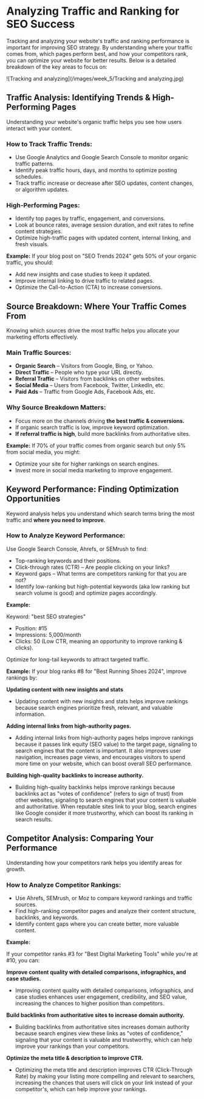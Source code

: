 # Analyzing Traffic and Ranking for SEO Success

Tracking and analyzing your website's traffic and ranking performance is important for improving SEO strategy. By understanding where your traffic comes from, which pages perform best, and how your competitors rank, you can optimize your website for better results. Below is a detailed breakdown of the key areas to focus on:

![Tracking and analyzing](/images/week_5/Tracking and analyzing.jpg)


## Traffic Analysis: Identifying Trends & High-Performing Pages

Understanding your website's organic traffic helps you see how users interact with your content.

### How to Track Traffic Trends:  
- Use Google Analytics and Google Search Console to monitor organic traffic patterns.
- Identify peak traffic hours, days, and months to optimize posting schedules.
- Track traffic increase or decrease after SEO updates, content changes, or algorithm updates.

### High-Performing Pages:
- Identify top pages by traffic, engagement, and conversions.
- Look at bounce rates, average session duration, and exit rates to refine content strategies.
- Optimize high-traffic pages with updated content, internal linking, and fresh visuals.

**Example:** If your blog post on "SEO Trends 2024" gets 50% of your organic traffic, you should:

- Add new insights and case studies to keep it updated.
- Improve internal linking to drive traffic to related pages.
- Optimize the Call-to-Action (CTA) to increase conversions.

## Source Breakdown: Where Your Traffic Comes From

Knowing which sources drive the most traffic helps you allocate your marketing efforts effectively.

### Main Traffic Sources:
- **Organic Search** – Visitors from Google, Bing, or Yahoo.
- **Direct Traffic** – People who type your URL directly.
- **Referral Traffic** – Visitors from backlinks on other websites.
- **Social Media** – Users from Facebook, Twitter, LinkedIn, etc.
- **Paid Ads** – Traffic from Google Ads, Facebook Ads, etc.

### Why Source Breakdown Matters:

- Focus more on the channels driving **the best traffic & conversions.**
- If organic search traffic is low, improve keyword optimization.
- **If referral traffic is high**, build more backlinks from authoritative sites.

**Example:** If 70% of your traffic comes from organic search but only 5% from social media, you might:

- Optimize your site for higher rankings on search engines.
- Invest more in social media marketing to improve engagement.

## Keyword Performance: Finding Optimization Opportunities

Keyword analysis helps you understand which search terms bring the most traffic and **where you need to improve.**

### How to Analyze Keyword Performance:
Use Google Search Console, Ahrefs, or SEMrush to find:

- Top-ranking keywords and their positions.
- Click-through rates (CTR) – Are people clicking on your links?
- Keyword gaps – What terms are competitors ranking for that you are not?
- Identify low-ranking but high-potential keywords (aka low ranking but search volume is good) and optimize pages accordingly.

**Example:**

Keyword: "best SEO strategies"

- Position: #15 
- Impressions: 5,000/month
- Clicks: 50 (Low CTR, meaning an opportunity to improve ranking & clicks).

Optimize for long-tail keywords to attract targeted traffic.

**Example:**
If your blog ranks #8 for "Best Running Shoes 2024", improve rankings by:

**Updating content with new insights and stats**

  - Updating content with new insights and stats helps improve rankings because search engines prioritize fresh, relevant, and valuable information.

**Adding internal links from high-authority pages.**

  - Adding internal links from high-authority pages helps improve rankings because it passes link equity (SEO value) to the target page, signaling to search engines that the content is important. It also improves user navigation, increases page views, and encourages visitors to spend more time on your website, which can boost overall SEO performance.

**Building high-quality backlinks to increase authority.**

  - Building high-quality backlinks helps improve rankings because backlinks act as "votes of confidence" (refers to sign of trust) from other websites, signaling to search engines that your content is valuable and authoritative. When reputable sites link to your blog, search engines like Google consider it more trustworthy, which can boost its ranking in search results.

## Competitor Analysis: Comparing Your Performance

Understanding how your competitors rank helps you identify areas for growth.

### How to Analyze Competitor Rankings:

- Use Ahrefs, SEMrush, or Moz to compare keyword rankings and traffic sources.
- Find high-ranking competitor pages and analyze their content structure, backlinks, and keywords.
- Identify content gaps where you can create better, more valuable content.

**Example:**

If your competitor ranks #3 for "Best Digital Marketing Tools" while you're at #10, you can:

**Improve content quality with detailed comparisons, infographics, and case studies.**

  - Improving content quality with detailed comparisons, infographics, and case studies enhances user engagement, credibility, and SEO value, increasing the chances to higher position than competitors.

**Build backlinks from authoritative sites to increase domain authority.**

  - Building backlinks from authoritative sites increases domain authority because search engines view these links as "votes of confidence," signaling that your content is valuable and trustworthy, which can help improve your rankings than your competitors.

**Optimize the meta title & description to improve CTR.**

  - Optimizing the meta title and description improves CTR (Click-Through Rate) by making your listing more compelling and relevant to searchers, increasing the chances that users will click on your link instead of your competitor's, which can help improve your rankings.
